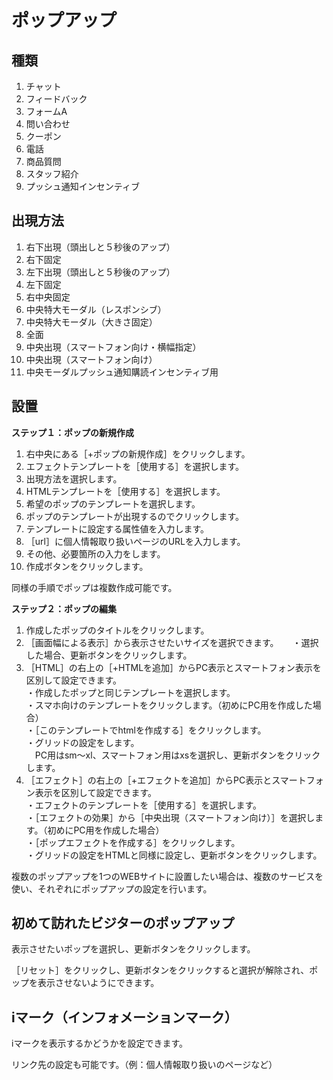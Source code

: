 # ポップアップ	
## 種類
1. チャット
2. フィードバック
3. フォームA
4. 問い合わせ
5. クーポン
6. 電話
7. 商品質問
8. スタッフ紹介
9. プッシュ通知インセンティブ


## 出現方法
1. 右下出現（頭出しと５秒後のアップ）
2. 右下固定
3. 左下出現（頭出しと５秒後のアップ）
4. 左下固定
5. 右中央固定
6. 中央特大モーダル（レスポンシブ）
7. 中央特大モーダル（大きさ固定）
8. 全面
9. 中央出現（スマートフォン向け・横幅指定）
10. 中央出現（スマートフォン向け）
11. 中央モーダルプッシュ通知購読インセンティブ用


## 設置

**ステップ１：ポップの新規作成**
1. 右中央にある［+ポップの新規作成］をクリックします。
2. エフェクトテンプレートを［使用する］を選択します。
3. 出現方法を選択します。
4. HTMLテンプレートを［使用する］を選択します。
5. 希望のポップのテンプレートを選択します。
6. ポップのテンプレートが出現するのでクリックします。
7. テンプレートに設定する属性値を入力します。
8. ［url］に個人情報取り扱いページのURLを入力します。
9. その他、必要箇所の入力をします。
10. 作成ボタンをクリックします。

同様の手順でポップは複数作成可能です。


**ステップ２：ポップの編集**
1. 作成したポップのタイトルをクリックします。
2. ［画面幅による表示］から表示させたいサイズを選択できます。    　
   ・選択した場合、更新ボタンをクリックします。  
3. ［HTML］の右上の［+HTMLを追加］からPC表示とスマートフォン表示を区別して設定できます。  
   ・作成したポップと同じテンプレートを選択します。  
   ・スマホ向けのテンプレートをクリックします。（初めにPC用を作成した場合）  
   ・［このテンプレートでhtmlを作成する］をクリックします。  
   ・グリッドの設定をします。  
   　PC用はsm～xl、スマートフォン用はxsを選択し、更新ボタンをクリックします。
4. ［エフェクト］の右上の［+エフェクトを追加］からPC表示とスマートフォン表示を区別して設定できます。  
   ・エフェクトのテンプレートを［使用する］を選択します。  
   ・［エフェクトの効果］から［中央出現（スマートフォン向け）］を選択します。（初めにPC用を作成した場合）  
   ・［ポップエフェクトを作成する］をクリックします。  
   ・グリッドの設定をHTMLと同様に設定し、更新ボタンをクリックします。  
   
複数のポップアップを1つのWEBサイトに設置したい場合は、複数のサービスを使い、それぞれにポップアップの設定を行います。	


## 初めて訪れたビジターのポップアップ
表示させたいポップを選択し、更新ボタンをクリックします。

［リセット］をクリックし、更新ボタンをクリックすると選択が解除され、ポップを表示させないようにできます。


## iマーク（インフォメーションマーク）	
iマークを表示するかどうかを設定できます。

リンク先の設定も可能です。（例：個人情報取り扱いのページなど）
